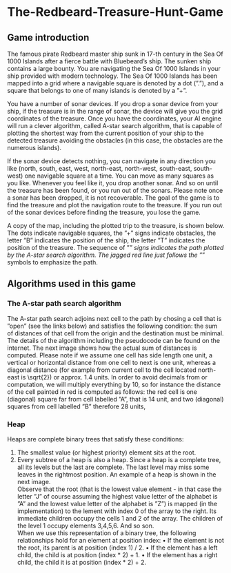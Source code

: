 # The-Redbeard-Treasure-Hunt-Game
## Game introduction
The famous pirate Redbeard master ship sunk in 17-th century in the Sea Of 1000 Islands after a fierce battle with Bluebeard’s ship. The sunken ship contains a large bounty. You are navigating the Sea Of 1000 Islands in your ship provided with modern technology. The Sea Of 1000 Islands has been mapped into a grid where a navigable square is denoted by a dot (”.”), and a square that belongs to one of many islands is denoted by a ”+”.

You have a number of sonar devices. If you drop a sonar device from your ship, if the treasure is in the range of sonar, the device will give you the grid coordinates of the treasure. Once you have the coordinates, your AI engine will run a clever algorithm, called A-star search algorithm, that is capable of plotting the shortest way from the current position of your ship to the detected treasure avoiding the obstacles (in this case, the obstacles are the numerous islands).

If the sonar device detects nothing, you can navigate in any direction you like (north, south, east, west, north-east, north-west, south-east, south-west) one navigable square at a time. You can move as many squares as you like. Whenever you feel like it, you drop another sonar. And so on until the treasure has been found, or you run out of the sonars. Please note once a sonar has been dropped, it is not recoverable. The goal of the game is to find the treasure and plot the navigation route to the treasure. If you run out of the sonar devices before finding the treasure, you lose the game.

A copy of the map, including the plotted trip to the treasure, is shown below. The dots indicate navigable squares, the ”+” signs indicate obstacles, the letter ”B” indicates the position of the ship, the letter ”T” indicates the position of the treasure. The sequence of ”*” signs indicates the path plotted by the A-star search algorithm. The jagged red line just follows the ”*” symbols to emphasize the path.

## Algorithms used in this game
### The A-star path search algorithm
The A-star path search adjoins next cell to the path by chosing a cell that is ”open” (see the links below) and satisfies the following condition: the sum of distances of that cell from the origin and the destination must be minimal. The details of the algorithm including the pseudocode can be found on the internet. The next image shows how the actual sum of distances is computed. Please note if we assume one cell has side length one unit, a vertical or horizontal distance from one cell to next is one unit, whereas a diagonal distance (for example from current cell to the cell located north-east is \sqrt{2}) or approx. 1.4 units. In order to avoid decimals from or computation, we will multiply everything by 10, so for instance the distance of the cell painted in red is computed as follows: the red cell is one (diagonal) square far from cell labelled ”A”, that is 14 unit, and two (diagonal) squares from cell labelled ”B” therefore 28 units,
### Heap
Heaps are complete binary trees that satisfy these conditions:
1. The smallest value (or highest priority) element sits at the root. 
2. Every subtree of a heap is also a heap.
Since a heap is a complete tree, all its levels but the last are complete. The last level may miss some leaves in the rightmost position. An example of a heap is shown in the next image.  
Observe that the root (that is the lowest value element - in that case the letter ”J” of course assuming the highest value letter of the alphabet is ”A” and the lowest value letter of the alphabet is ”Z”) is mapped (in the implementation) to the lement with index 0 of the array to the right. Its immediate children occupy the cells 1 and 2 of the array. The children of the level 1 occupy elements 3,4,5,6. And so son.  
When we use this representation of a binary tree, the following relationships hold for an element at position index:
• If the element is not the root, its parent is at position (index 1) / 2.
• If the element has a left child, the child is at position (index * 2) + 1.
• If the element has a right child, the child it is at position (index * 2) + 2.
